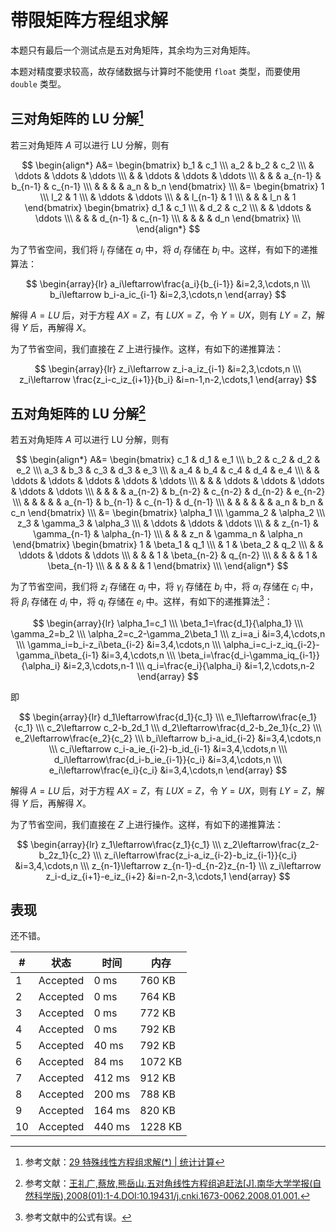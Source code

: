 # 带限矩阵方程组求解

本题只有最后一个测试点是五对角矩阵，其余均为三对角矩阵。

本题对精度要求较高，故存储数据与计算时不能使用 `float` 类型，而要使用 `double` 类型。

## 三对角矩阵的 LU 分解[^1]

若三对角矩阵 $A$ 可以进行 LU 分解，则有

$$
\begin{align*}
A&=
\begin{bmatrix}
b_1 & c_1 \\\
a_2 & b_2 & c_2 \\\
& \ddots & \ddots & \ddots \\\
& & \ddots & \ddots & \ddots \\\
& & & a_{n-1} & b_{n-1} & c_{n-1} \\\
& & & & a_n & b_n
\end{bmatrix} \\\
&=
\begin{bmatrix}
1 \\\
l_2 & 1 \\\
& \ddots & \ddots \\\
& & l_{n-1} & 1 \\\
& & & l_n & 1
\end{bmatrix}
\begin{bmatrix}
d_1 & c_1 \\\
& d_2 & c_2 \\\
& & \ddots & \ddots \\\
& & & d_{n-1} & c_{n-1} \\\
& & & & d_n
\end{bmatrix} \\\
\end{align*}
$$

为了节省空间，我们将 $l_i$ 存储在 $a_i$ 中，将 $d_i$ 存储在 $b_i$ 中。这样，有如下的递推算法：

$$
\begin{array}{lr}
a_i\leftarrow\frac{a_i}{b_{i-1}} &i=2,3,\cdots,n \\\
b_i\leftarrow b_i-a_ic_{i-1} &i=2,3,\cdots,n
\end{array}
$$

解得 $A=LU$ 后，对于方程 $AX=Z$，有 $LUX=Z$，令 $Y=UX$，则有 $LY=Z$，解得 $Y$ 后，再解得 $X$。

为了节省空间，我们直接在 $Z$ 上进行操作。这样，有如下的递推算法：

$$
\begin{array}{lr}
z_i\leftarrow z_i-a_iz_{i-1} &i=2,3,\cdots,n \\\
z_i\leftarrow \frac{z_i-c_iz_{i+1}}{b_i} &i=n-1,n-2,\cdots,1
\end{array}
$$

## 五对角矩阵的 LU 分解[^2]

若五对角矩阵 $A$ 可以进行 LU 分解，则有

$$
\begin{align*}
A&=
\begin{bmatrix}
c_1 & d_1 & e_1 \\\
b_2 & c_2 & d_2 & e_2 \\\
a_3 & b_3 & c_3 & d_3 & e_3 \\\
& a_4 & b_4 & c_4 & d_4 & e_4 \\\
& & \ddots & \ddots & \ddots & \ddots & \ddots \\\
& & & \ddots & \ddots & \ddots & \ddots & \ddots \\\
& & & & a_{n-2} & b_{n-2} & c_{n-2} & d_{n-2} & e_{n-2} \\\
& & & & & a_{n-1} & b_{n-1} & c_{n-1} & d_{n-1} \\\
& & & & & & a_n & b_n & c_n
\end{bmatrix} \\\
&=
\begin{bmatrix}
\alpha_1 \\\
\gamma_2 & \alpha_2 \\\
z_3 & \gamma_3 & \alpha_3 \\\
& \ddots & \ddots & \ddots \\\
& & z_{n-1} & \gamma_{n-1} & \alpha_{n-1} \\\
& & & z_n & \gamma_n & \alpha_n
\end{bmatrix}
\begin{bmatrix}
1 & \beta_1 & q_1 \\\
& 1 & \beta_2 & q_2 \\\
& & \ddots & \ddots & \ddots \\\
& & & 1 & \beta_{n-2} & q_{n-2} \\\
& & & & 1 & \beta_{n-1} \\\
& & & & & 1
\end{bmatrix} \\\
\end{align*}
$$

为了节省空间，我们将 $z_i$ 存储在 $a_i$ 中，将 $\gamma_i$ 存储在 $b_i$ 中，将 $\alpha_i$ 存储在 $c_i$ 中，将 $\beta_i$ 存储在 $d_i$ 中，将 $q_i$ 存储在 $e_i$ 中。这样，有如下的递推算法[^3]：

$$
\begin{array}{lr}
\alpha_1=c_1 \\\
\beta_1=\frac{d_1}{\alpha_1} \\\
\gamma_2=b_2 \\\
\alpha_2=c_2-\gamma_2\beta_1 \\\
z_i=a_i &i=3,4,\cdots,n \\\
\gamma_i=b_i-z_i\beta_{i-2} &i=3,4,\cdots,n \\\
\alpha_i=c_i-z_iq_{i-2}-\gamma_i\beta_{i-1} &i=3,4,\cdots,n \\\
\beta_i=\frac{d_i-\gamma_iq_{i-1}}{\alpha_i} &i=2,3,\cdots,n-1 \\\
q_i=\frac{e_i}{\alpha_i} &i=1,2,\cdots,n-2
\end{array}
$$

即

$$
\begin{array}{lr}
d_1\leftarrow\frac{d_1}{c_1} \\\
e_1\leftarrow\frac{e_1}{c_1} \\\
c_2\leftarrow c_2-b_2d_1 \\\
d_2\leftarrow\frac{d_2-b_2e_1}{c_2} \\\
e_2\leftarrow\frac{e_2}{c_2} \\\
b_i\leftarrow b_i-a_id_{i-2} &i=3,4,\cdots,n \\\
c_i\leftarrow c_i-a_ie_{i-2}-b_id_{i-1} &i=3,4,\cdots,n \\\
d_i\leftarrow\frac{d_i-b_ie_{i-1}}{c_i} &i=3,4,\cdots,n \\\
e_i\leftarrow\frac{e_i}{c_i} &i=3,4,\cdots,n
\end{array}
$$

解得 $A=LU$ 后，对于方程 $AX=Z$，有 $LUX=Z$，令 $Y=UX$，则有 $LY=Z$，解得 $Y$ 后，再解得 $X$。

为了节省空间，我们直接在 $Z$ 上进行操作。这样，有如下的递推算法：

$$
\begin{array}{lr}
z_1\leftarrow\frac{z_1}{c_1} \\\
z_2\leftarrow\frac{z_2-b_2z_1}{c_2} \\\
z_i\leftarrow\frac{z_i-a_iz_{i-2}-b_iz_{i-1}}{c_i} &i=3,4,\cdots,n \\\
z_{n-1}\leftarrow z_{n-1}-d_{n-2}z_{n-1} \\\
z_i\leftarrow z_i-d_iz_{i+1}-e_iz_{i+2} &i=n-2,n-3,\cdots,1
\end{array}
$$

## 表现

还不错。

| #   | 状态     | 时间   | 内存    |
| --- | -------- | ------ | ------- |
| 1   | Accepted | 0 ms   | 760 KB  |
| 2   | Accepted | 0 ms   | 764 KB  |
| 3   | Accepted | 0 ms   | 772 KB  |
| 4   | Accepted | 0 ms   | 792 KB  |
| 5   | Accepted | 40 ms  | 792 KB  |
| 6   | Accepted | 84 ms  | 1072 KB |
| 7   | Accepted | 412 ms | 912 KB  |
| 8   | Accepted | 200 ms | 788 KB  |
| 9   | Accepted | 164 ms | 820 KB  |
| 10  | Accepted | 440 ms | 1228 KB |

[^1]: 参考文献：[29 特殊线性方程组求解(*) | 统计计算](https://www.math.pku.edu.cn/teachers/lidf/docs/statcomp/html/_statcompbook/matrix-solspe.html)
[^2]: 参考文献：[王礼广,蔡放,熊岳山.五对角线性方程组追赶法[J].南华大学学报(自然科学版),2008(01):1-4.DOI:10.19431/j.cnki.1673-0062.2008.01.001.](http://nhqks.cnjournals.com/zr/ch/reader/create_pdf.aspx?file_no=20080101&flag=1&journal_id=nhdxxbzr&year_id=2008)
[^3]: 参考文献[^2]中的公式有误。

